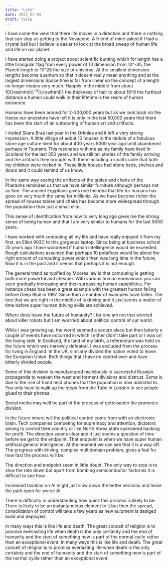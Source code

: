 ```yaml
---
title: "Life"
date: 2022-02-09
draft: false
---
```


I have come the view that there life moves in a direction and there is nothing that can stop us getting to the Novacene.  A friend of mine asked if I had a crystal ball but I believe is easier to look at the broad sweep of human life and life on our planet.

I have started doing a project about scientific bunting which for length has a little triangular flag from every power of 10 dimension from 10^-35, the Planck length to 10^28 the size of universe.  At the smallest dimension lengths become quantum so that it doesnt really mean anything and at the largest dimensions Space time is far from linear so the concept of a length no longer means very much.  Happily in the middle from about 10{{rawhtml}}<sup>-4</sup>{{/rawhtml}} the thickness of hair to about 10^8 the furthest distance a human could walk in their lifetime is the realm of human existence.

Humans have been around for 2-300,000 years but as we look back on the traces our ancestors have left it is only in the last 50,000 years that there has been the start of an outpouring of human art and artifacts.

I visited Skara Brae last year in the Orknies and it left a very strong impression.  A little village of aobut 10 houses in the middle of a fabulous stone age culture lived for about 400 years 5000 year ago until abandoned perhaps in Tsunami.  This resonates with me as my family have lived in Scotland for the last 350 years and we still tell stories of the family  arriving and the artifacts they brought with them including a small cradle that both my children were rocked in.  These little houses had stone beds, shelves and doors and it could remind of us know. 

In the same way seeing the artifacts of the tables and chairs of the Pharaohs reminded us that we have similar furniture although perhaps not as fine.  The ancient Eqyptians gives one the idea that life for humans has gone on very much the same for milllenia.  As we have become richer the spread of houses tables and chairs has become more widespread through the population than just a small elite.

This sense of identification from now to very long ago gives me the strong sense of being human and that I am very similar to humans for the last 5000 years.

I have worked with computing all my life and have really enjoyed it from my first, an Elliot 903C to this gorgeous laptop.  Since being at business school 25 years ago I have wondered if human intelliegence would be exceeded.  Rough calculations assumed that perhaps 10 petaflops would be about the right amount of computing power which then was long time in the future.  Now it is in the past and it seems that perhaps it is not enough. 

The general trend as typified by Moores law is that computing is getting both more powerful and cheaper.   With various human endeavours you can seen gradually increasing and then surpassing human capabilities.  For instance chess has been a great example with the greatest human falling before Deep Blue in 1997.  Since then a number of examples have fallen.  The one that we are right in the middle of is driving and it just seems a matter of time before super human driving skills are achieved.

Where does leave the future of humanity?  I for one am not that worried about killer robots but I am worrried about political control of our world.

While I was growing up, the world seemed a secure place but then latterly a couple of events have occurred in which I either didn't take part or I was on the losing side.  In Scotland, the land of my birth, a referendum was held on the future which was narrowly defeated.  I was excluded from the process for living in England.  In the UK, similarly divided the nation voted to leave the European Union.  Both things that I have no control over and have bitterly divided people.

Some of this division is manufactured maliciously ie successful Russian propaganda to weaken the west and forment divisions and distrust.  Some is due to the rise of hand held phones that the popuation is now addicted to.   You only have to walk up the steps from the Tube in London to see people glued to their phones.

Social media may well be part of the process of gettoisation the promotes division.

In the future where will the political control come from with an electronic brain.  Tech companies competing for supremacy and attention, dictators aiming to control their country or like North Korea state sponsered hacking for profit.  The direction seems clear and it just seems a question of time before we get to the endpoint.  That endpoint is when we have super human artificial general intelligence.  At the moment we can see that it is a way off.  The progress with driving, complex multidomain problem, gives a feel for how fast the process will be.  

The direction and endpoint seem in little doubt.  The only way to stop is to slow the rate down but apart from bombing semiconductor factories it is difficult to see how.

Increased taxation on AI might just slow down the better versions and leave the path open for worse AI.

There is difficulty in understanding how quick this process is likely to be.  There is likely to be an instantaneious element to it but then the spread, consolidation of control will take a few years as new euipment is desiged build and deployed.

In many ways this is like life and death.  The great conceit of religion is to promise everlasting life when death is the only certainty and the end of humanity and the start of something new is part of the normal cycle rather than an exceptional event.
In many ways this is like life and death.  The great conceit of religion is to promise everlasting life when death is the only certainty and the end of humanity and the start of something new is part of the normal cycle rather than an exceptional event.
